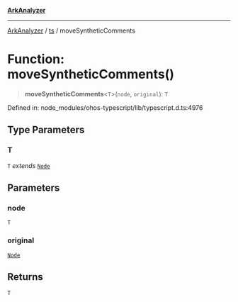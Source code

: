 [**ArkAnalyzer**](../../../../README.md)

***

[ArkAnalyzer](../../../../globals.md) / [ts](../README.md) / moveSyntheticComments

# Function: moveSyntheticComments()

> **moveSyntheticComments**\<`T`\>(`node`, `original`): `T`

Defined in: node\_modules/ohos-typescript/lib/typescript.d.ts:4976

## Type Parameters

### T

`T` *extends* [`Node`](../interfaces/Node.md)

## Parameters

### node

`T`

### original

[`Node`](../interfaces/Node.md)

## Returns

`T`
